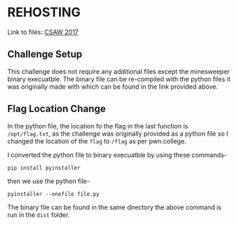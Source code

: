 # REHOSTING

Link to files: [CSAW 2017](https://github.com/osirislab/CSAW-CTF-2017-Quals/tree/master/pwn/minesweeper)

## Challenge Setup
This challenge does not require any additional files except the minesweeper binary execuatble. The binary file can be re-compiled with the python files it was originally made with which can be found in the link provided above.

## Flag Location Change
In the python file, the location fo the flag in the last function is `/opt/flag.txt`, as the challenge was originally provided as a python file so I changed the location of the `flag` to `/flag` as per pwn.college.

I converted the python file to binary execuatble by using these commands-
```
pip install pyinstaller
```
then we use the python file-
```
pyinstaller --onefile file.py
```
The binary file can be found in the same directory the above command is run in the `dist` folder.